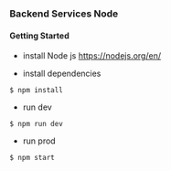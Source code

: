 ### Backend Services Node

#### Getting Started
- install Node js https://nodejs.org/en/

- install dependencies

```shell
$ npm install
```

- run dev
```shell
$ npm run dev
```

- run prod
```shell
$ npm start
```